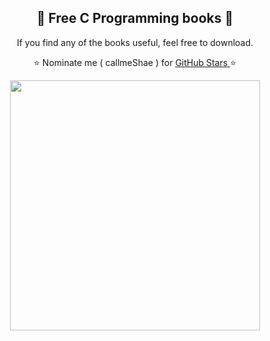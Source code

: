 <h2 align="center"> 📘 Free C Programming books 📘</h2>

<p align="center"> If you find any of the books useful, feel free to download.</p>
<p align="center"> ⭐ Nominate me ( callmeShae ) for <a href="https://stars.github.com/nominate/"> GitHub Stars </a>⭐

<p align="center"><img src="https://miro.medium.com/v2/resize:fit:596/0*_MTYPTNTVd6QfEiZ.jpg" width=400/></p>
